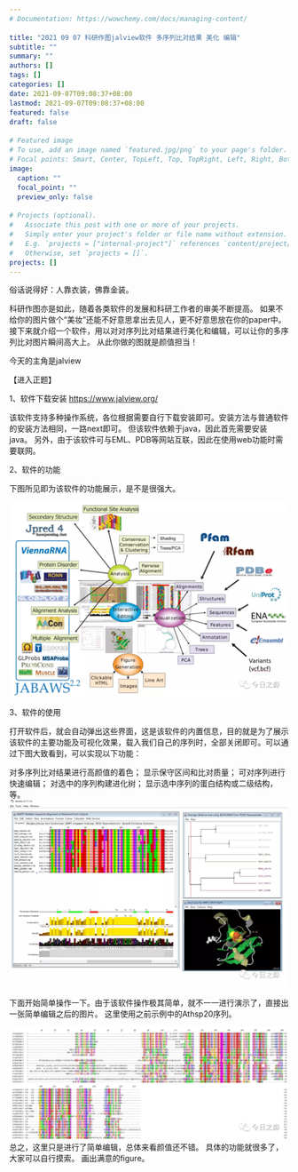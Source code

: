 ```yaml
---
# Documentation: https://wowchemy.com/docs/managing-content/

title: "2021 09 07 科研作图jalview软件 多序列比对结果 美化 编辑"
subtitle: ""
summary: ""
authors: []
tags: []
categories: []
date: 2021-09-07T09:08:37+08:00
lastmod: 2021-09-07T09:08:37+08:00
featured: false
draft: false

# Featured image
# To use, add an image named `featured.jpg/png` to your page's folder.
# Focal points: Smart, Center, TopLeft, Top, TopRight, Left, Right, BottomLeft, Bottom, BottomRight.
image:
  caption: ""
  focal_point: ""
  preview_only: false

# Projects (optional).
#   Associate this post with one or more of your projects.
#   Simply enter your project's folder or file name without extension.
#   E.g. `projects = ["internal-project"]` references `content/project/deep-learning/index.md`.
#   Otherwise, set `projects = []`.
projects: []
---
```

俗话说得好：人靠衣装，佛靠金装。

 科研作图亦是如此，随着各类软件的发展和科研工作者的审美不断提高。
 如果不给你的图片做个“美妆”还能不好意思拿出去见人，更不好意思放在你的paper中。
 接下来就介绍一个软件，用以对对序列比对结果进行美化和编辑，可以让你的多序列比对图片瞬间高大上。
 从此你做的图就是颜值担当！
 
   今天的主角是jalview  
   
【进入正题】 

1、软件下载安装 https://www.jalview.org/  

该软件支持多种操作系统，各位根据需要自行下载安装即可。安装方法与普通软件的安装方法相同，一路next即可。
 但该软件依赖于java，因此首先需要安装java。
 另外，由于该软件可与EML、PDB等网站互联，因此在使用web功能时需要联网。
 
 2、软件的功能  
 
 下图所见即为该软件的功能展示，是不是很强大。
 
 ![](p1.png)
 
 3、软件的使用  
 
 打开软件后，就会自动弹出这些界面，这是该软件的内置信息，目的就是为了展示该软件的主要功能及可视化效果，载入我们自己的序列时，全部关闭即可。可以通过下图大致看到，可以实现以下功能：  
 
 对多序列比对结果进行高颜值的着色； 
 显示保守区间和比对质量； 
 可对序列进行快速编辑； 
 对选中的序列构建进化树； 
 显示选中序列的蛋白结构或二级结构，等。
  ![](p2.png)
  
  
下面开始简单操作一下。由于该软件操作极其简单，就不一一进行演示了，直接出一张简单编辑之后的图片。
 这里使用之前示例中的Athsp20序列。
 
   ![](p3.png)
 总之，这里只是进行了简单编辑，总体来看颜值还不错。
   具体的功能就很多了，大家可以自行摸索。
 画出满意的figure。